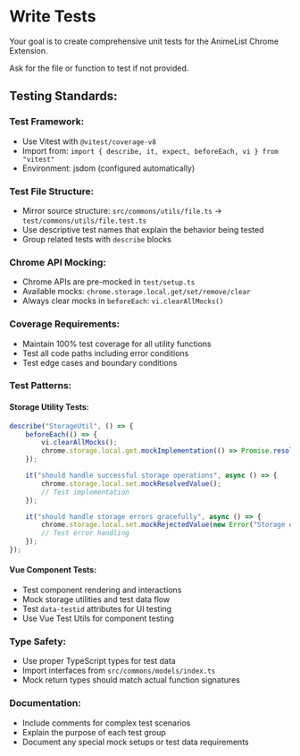 # Write Tests

Your goal is to create comprehensive unit tests for the AnimeList Chrome Extension.

Ask for the file or function to test if not provided.

## Testing Standards:

### Test Framework:

- Use Vitest with `@vitest/coverage-v8`
- Import from: `import { describe, it, expect, beforeEach, vi } from "vitest"`
- Environment: jsdom (configured automatically)

### Test File Structure:

- Mirror source structure: `src/commons/utils/file.ts` → `test/commons/utils/file.test.ts`
- Use descriptive test names that explain the behavior being tested
- Group related tests with `describe` blocks

### Chrome API Mocking:

- Chrome APIs are pre-mocked in `test/setup.ts`
- Available mocks: `chrome.storage.local.get/set/remove/clear`
- Always clear mocks in `beforeEach`: `vi.clearAllMocks()`

### Coverage Requirements:

- Maintain 100% test coverage for all utility functions
- Test all code paths including error conditions
- Test edge cases and boundary conditions

### Test Patterns:

#### Storage Utility Tests:

```typescript
describe("StorageUtil", () => {
    beforeEach(() => {
        vi.clearAllMocks();
        chrome.storage.local.get.mockImplementation(() => Promise.resolve({}));
    });

    it("should handle successful storage operations", async () => {
        chrome.storage.local.set.mockResolvedValue();
        // Test implementation
    });

    it("should handle storage errors gracefully", async () => {
        chrome.storage.local.set.mockRejectedValue(new Error("Storage error"));
        // Test error handling
    });
});
```

#### Vue Component Tests:

- Test component rendering and interactions
- Mock storage utilities and test data flow
- Test `data-testid` attributes for UI testing
- Use Vue Test Utils for component testing

### Type Safety:

- Use proper TypeScript types for test data
- Import interfaces from `src/commons/models/index.ts`
- Mock return types should match actual function signatures

### Documentation:

- Include comments for complex test scenarios
- Explain the purpose of each test group
- Document any special mock setups or test data requirements
